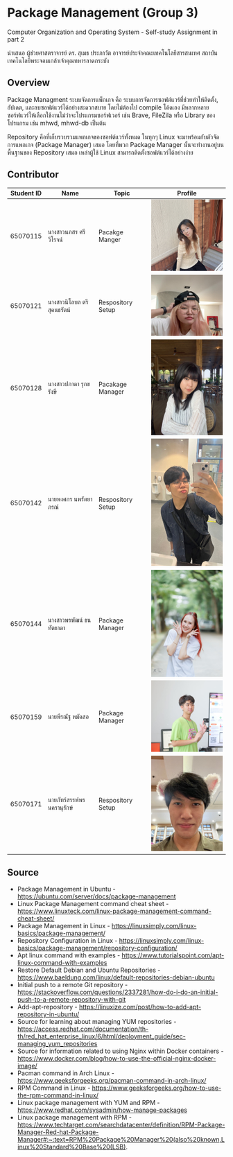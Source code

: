 # Package Management (Group 3)
Computer Organization and Operating System - Self-study Assignment in part 2

นำเสนอ ผู้ช่วยศาสตราจารย์ ดร. สุเมธ ประภาวัต อาจารย์ประจำคณะเทคโนโลยีสารสนเทศ สถาบันเทคโนโลยีพระจอมเกล้าเจ้าคุณทหารลาดกระบัง

## Overview
Package Managment ระบบจัดการแพ็กเกจ คือ ระบบการจัดการซอฟต์แวร์ที่ช่วยทำให้ติดตั้ง, อัปเดต, และลบซอฟต์แวร์ได้อย่างสะดวกสบาย โดยไม่ต้องไป compile โค้ดเอง มีหลากหลายซอร์ฟแวร์ให้เลือกใช้งานไม่ว่าจะโปรแกรมซอร์ฟเวอร์ เช่น Brave, FileZila หรือ Library ของโปรแกรม เช่น mhwd, mhwd-db เป็นต้น

Repository คือที่เก็บรวบรวมแพกเกจของซอฟต์แวร์ทั้งหมด ในทุกๆ Linux จะมาพร้อมกับตัวจัดการแพกเกจ (Package Manager) เสมอ โดยที่พวก Package Manager นั้นจะทำงานอยู่บนพื้นฐานของ Repository เสมอ เหล่าผู้ใช้ Linux สามารถติดตั้งซอฟต์แวร์ได้อย่างง่าย

## Contributor
| Student ID | Name | Topic | Profile |
|--|--|--|--|
| 65070115 | นางสาวนภสร ศรีวิโรจน์ | Pacakge Manger | <img src="assets/image/65070115.jpg" width="250">|
| 65070121 | นางสาวนิโลบล ตรีสุคนธรัตน์ | Respository Setup | <img src="assets/image/65070121.JPG" width="250"> |
| 65070128 | นางสาวปภาดา รุกขรังษี | Pacakage Manager | <img src="assets/image/65070128.JPG" width="250"> |
| 65070142 | นายพงศกร นพรัตยาภรณ์ | Respository Setup | <img src="assets/image/65070142.JPG" width="250"> |
| 65070144 | นางสาวพรพัฒน์ ธนทัตธาดา | Package Manager | <img src="assets/image/65070144.jpg" width="250"> |
| 65070159 | นายพีรณัฐ หมัดสอ | Package Manager | <img src="assets/image/65070159.jpg" width="250"> |
| 65070171 | นายภัทร์สรรพ์พร นครานุรักษ์ | Respository Setup | <img src="assets/image/65070171.JPG" width="250"> |

## Source
* Package Management in Ubuntu - https://ubuntu.com/server/docs/package-management
* Linux Package Management command cheat sheet - https://www.linuxteck.com/linux-package-management-command-cheat-sheet/
* Package Management in Linux - https://linuxsimply.com/linux-basics/package-management/
* Repository Configuration in Linux - https://linuxsimply.com/linux-basics/package-management/repository-configuration/
* Apt linux command with examples - https://www.tutorialspoint.com/apt-linux-command-with-examples
* Restore Default Debian and Ubuntu Repositories - https://www.baeldung.com/linux/default-repositories-debian-ubuntu
* Initial push to a remote Git repository - https://stackoverflow.com/questions/2337281/how-do-i-do-an-initial-push-to-a-remote-repository-with-git
* Add-apt-repository - https://linuxize.com/post/how-to-add-apt-repository-in-ubuntu/
* Source for learning about managing YUM repositories - https://access.redhat.com/documentation/th-th/red_hat_enterprise_linux/6/html/deployment_guide/sec-managing_yum_repositories
* Source for information related to using Nginx within Docker containers - https://www.docker.com/blog/how-to-use-the-official-nginx-docker-image/
* Pacman command in Arch Linux - https://www.geeksforgeeks.org/pacman-command-in-arch-linux/
* RPM Command in Linux - https://www.geeksforgeeks.org/how-to-use-the-rpm-command-in-linux/
* Linux package management with YUM and RPM - https://www.redhat.com/sysadmin/how-manage-packages
* Linux package management with RPM - https://www.techtarget.com/searchdatacenter/definition/RPM-Package-Manager-Red-hat-Package-Manager#:~:text=RPM%20Package%20Manager%20(also%20known,Linux%20Standard%20Base%20(LSB).
